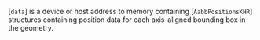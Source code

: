 [`data`] is a device or host address to memory containing
[`AabbPositionsKHR`] structures containing position data for each
axis-aligned bounding box in the geometry.